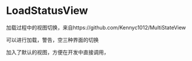 # LoadStatusView
加载过程中的视图切换，来自https://github.com/Kennyc1012/MultiStateView

可以进行加载，警告，空三种界面的切换

加入了默认的视图，方便在开发中直接调用，
